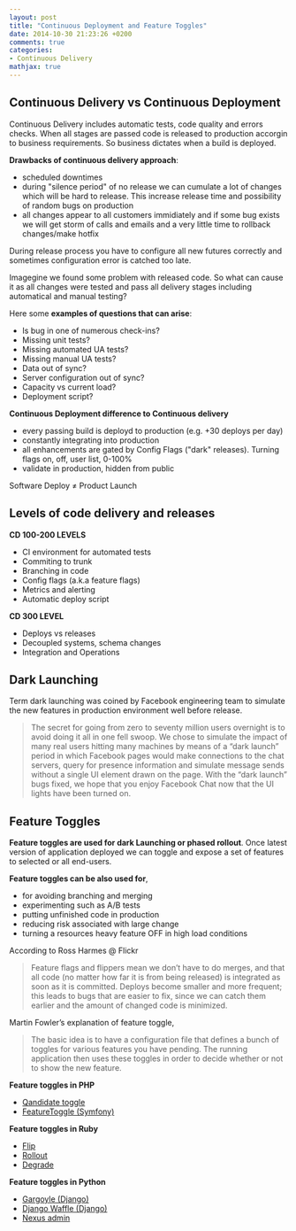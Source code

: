 ```yaml
---
layout: post
title: "Continuous Deployment and Feature Toggles"
date: 2014-10-30 21:23:26 +0200
comments: true
categories:
- Continuous Delivery
mathjax: true
---
```


## Continuous Delivery vs Continuous Deployment


  Continuous Delivery includes automatic tests, code quality and errors checks. When all stages are passed code is released to production accorgin to business requirements. So business dictates when a build is deployed. 


  __Drawbacks of continuous delivery approach__:

  *  scheduled downtimes
  *  during "silence period" of no release we can cumulate a lot of changes which will be hard to release. This increase release time and possibility of random bugs on production
  *  all changes appear to all customers immidiately and if some bug exists we will get storm of calls and emails and a very little time to rollback changes/make hotfix


  During release process you have to configure all new futures correctly and sometimes configuration error is catched too late.
  

  Imagegine we found some problem with released code. So what can cause it as all changes were tested and pass all delivery stages including automatical and manual testing?
  

  Here some __examples of questions that can arise__:

  *  Is bug in one of numerous check-ins?
  *  Missing unit tests?
  *  Missing automated UA tests?
  *  Missing manual UA tests?
  *  Data out of sync?
  *  Server configuration out of sync?
  *  Capacity vs current load?
  *  Deployment script?

  <!--more-->

  __Continuous Deployment difference to Continuous delivery__

  *  every passing build is deployd to production (e.g. +30 deploys per day)
  *  constantly integrating into production
  *  all enhancements are gated by Config Flags ("dark" releases). Turning flags on, off, user list, 0-100% 
  *  validate in production, hidden from public 

  Software Deploy ≠ Product Launch
  
## Levels of code delivery and releases


  __CD 100-200 LEVELS__

  *  CI environment for automated tests
  *  Commiting to trunk
  *  Branching in code
  *  Config flags (a.k.a feature flags)
  *  Metrics and alerting
  *  Automatic deploy script


  __CD 300 LEVEL__

  *  Deploys vs releases
  *  Decoupled systems, schema changes
  *  Integration and Operations


## Dark Launching

Term dark launching was coined by Facebook engineering team to simulate the new features in production environment well before release.


>  The secret for going from zero to seventy million users overnight is to avoid doing it all in one fell swoop. We chose to simulate the impact of many real users hitting many machines by means of a “dark launch” period in which Facebook pages would make connections to the chat servers, query for presence information and simulate message sends without a single UI element drawn on the page. With the “dark launch” bugs fixed, we hope that you enjoy Facebook Chat now that the UI lights have been turned on.


## Feature Toggles


__Feature toggles are used for dark Launching or phased rollout__. Once latest version of application deployed we can toggle and expose a set of features to selected or all end-users.
 

__Feature toggles can be also used for__,

  *  for avoiding branching and merging  
  *  experimenting such as A/B tests
  *  putting unfinished code in production
  *  reducing risk associated with large change
  *  turning a resources heavy feature OFF in high load conditions

According to Ross Harmes @ Flickr

> Feature flags and flippers mean we don’t have to do merges, and that all code (no matter how far it is from being released) is integrated as soon as it is committed. Deploys become smaller and more frequent; this leads to bugs that are easier to fix, since we can catch them earlier and the amount of changed code is minimized.

Martin Fowler’s explanation of feature toggle,

> The basic idea is to have a configuration file that defines a bunch of toggles for various features you have pending. The running application then uses these toggles in order to decide whether or not to show the new feature.


__Feature toggles in PHP__

  *  [Qandidate toggle](https://github.com/qandidate-labs/qandidate-toggle)
  *  [FeatureToggle (Symfony)](http://github.com/marekkalnik/FeatureToggleBundle)

__Feature toggles in Ruby__

  *  [Flip](http://github.com/pda/flip)
  *  [Rollout](http://github.com/jamesgolick/rollout)
  *  [Degrade](http://github.com/jamesgolick/degrade)

__Feature toggles in Python__

  *  [Gargoyle (Django)](http://github.com/disqus/gargoyle)
  *  [Django Waffle (Django)](http://github.com/jsocol/django-waffle)
  *  [Nexus admin](https://github.com/disqus/nexus)
